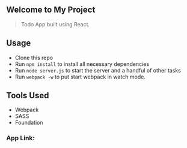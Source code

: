 ## Welcome to My Project

> Todo App built using React.


## Usage

- Clone this repo
- Run `npm install` to install all necessary dependencies
- Run `node server.js` to start the server and a handful of other tasks
- Run `webpack -w` to put start webpack in watch mode.

## Tools Used

- Webpack
- SASS
- Foundation



### App Link:  